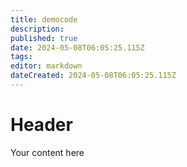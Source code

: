 ```yaml
---
title: democode
description: 
published: true
date: 2024-05-08T06:05:25.115Z
tags: 
editor: markdown
dateCreated: 2024-05-08T06:05:25.115Z
---
```


# Header
Your content here
